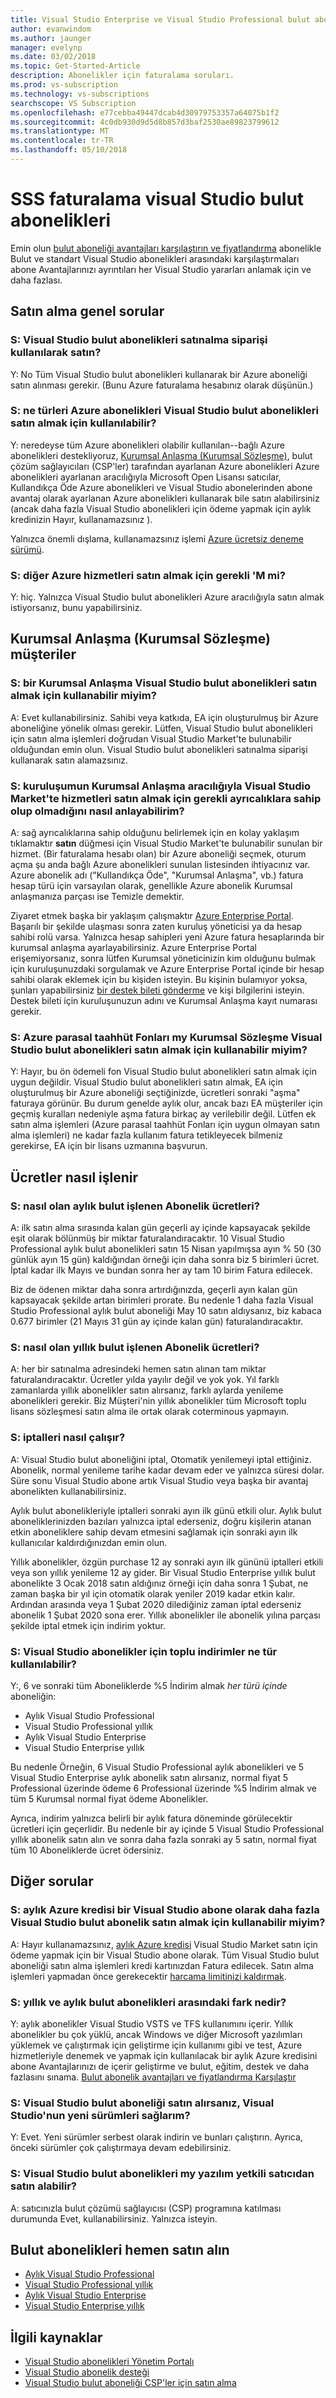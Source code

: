 ```yaml
---
title: Visual Studio Enterprise ve Visual Studio Professional bulut abonelikler için faturalama hakkında SSS
author: evanwindom
ms.author: jaunger
manager: evelynp
ms.date: 03/02/2018
ms.topic: Get-Started-Article
description: Abonelikler için faturalama soruları.
ms.prod: vs-subscription
ms.technology: vs-subscriptions
searchscope: VS Subscription
ms.openlocfilehash: e77cebba49447dcab4d30979753357a64075b1f2
ms.sourcegitcommit: 4c0db930d9d5d8b857d3baf2530ae89823799612
ms.translationtype: MT
ms.contentlocale: tr-TR
ms.lasthandoff: 05/10/2018
---
```

# <a name="visual-studio-cloud-subscriptions-billing-faq"></a>SSS faturalama visual Studio bulut abonelikleri
Emin olun [bulut aboneliği avantajları karşılaştırın ve fiyatlandırma](https://www.visualstudio.com/vs/pricing/) abonelikle Bulut ve standart Visual Studio abonelikleri arasındaki karşılaştırmaları abone Avantajlarınızı ayrıntıları her Visual Studio yararları anlamak için ve daha fazlası.

## <a name="general-purchasing-questions"></a>Satın alma genel sorular

### <a name="q-can-i-buy-visual-studio-cloud-subscriptions-using-a-purchase-order"></a>S: Visual Studio bulut abonelikleri satınalma siparişi kullanılarak satın?
Y: No Tüm Visual Studio bulut abonelikleri kullanarak bir Azure aboneliği satın alınması gerekir. (Bunu Azure faturalama hesabınız olarak düşünün.)

### <a name="q-what-types-of-azure-subscriptions-can-be-used-to-buy-visual-studio-cloud-subscriptions"></a>S: ne türleri Azure abonelikleri Visual Studio bulut abonelikleri satın almak için kullanılabilir?
Y: neredeyse tüm Azure abonelikleri olabilir kullanılan--bağlı Azure abonelikleri destekliyoruz, [Kurumsal Anlaşma (Kurumsal Sözleşme)](https://azure.microsoft.com/pricing/enterprise-agreement/), bulut çözüm sağlayıcıları (CSP'ler) tarafından ayarlanan Azure abonelikleri Azure abonelikleri ayarlanan aracılığıyla Microsoft Open Lisansı satıcılar, Kullandıkça Öde Azure abonelikleri ve Visual Studio abonelerinden abone avantaj olarak ayarlanan Azure abonelikleri kullanarak bile satın alabilirsiniz (ancak daha fazla Visual Studio abonelikleri için ödeme yapmak için aylık kredinizin Hayır, kullanamazsınız ).

Yalnızca önemli dışlama, kullanamazsınız işlemi [Azure ücretsiz deneme sürümü](https://azure.microsoft.com/pricing/free-trial/).

### <a name="q-am-i-required-to-buy-other-azure-services"></a>S: diğer Azure hizmetleri satın almak için gerekli 'M mi?
Y: hiç. Yalnızca Visual Studio bulut abonelikleri Azure aracılığıyla satın almak istiyorsanız, bunu yapabilirsiniz. 

## <a name="enterprise-agreement-ea-customers"></a>Kurumsal Anlaşma (Kurumsal Sözleşme) müşteriler

### <a name="q-can-i-use-an-enterprise-agreement-to-buy-visual-studio-cloud-subscriptions"></a>S: bir Kurumsal Anlaşma Visual Studio bulut abonelikleri satın almak için kullanabilir miyim?

A: Evet kullanabilirsiniz. Sahibi veya katkıda, EA için oluşturulmuş bir Azure aboneliğine yönelik olması gerekir. Lütfen, Visual Studio bulut abonelikleri için satın alma işlemleri doğrudan Visual Studio Market'te bulunabilir olduğundan emin olun. Visual Studio bulut abonelikleri satınalma siparişi kullanarak satın alamazsınız. 

### <a name="q-how-can-i-tell-whether-i-have-the-necessary-privileges-to-buy-services-in-the-visual-studio-marketplace-through-my-organizations-enterprise-agreement"></a>S: kuruluşumun Kurumsal Anlaşma aracılığıyla Visual Studio Market'te hizmetleri satın almak için gerekli ayrıcalıklara sahip olup olmadığını nasıl anlayabilirim?

A: sağ ayrıcalıklarına sahip olduğunu belirlemek için en kolay yaklaşım tıklamaktır **satın** düğmesi için Visual Studio Market'te bulunabilir sunulan bir hizmet. (Bir faturalama hesabı olan) bir Azure aboneliği seçmek, oturum açma şu anda bağlı Azure abonelikleri sunulan listesinden ihtiyacınız var. Azure abonelik adı ("Kullandıkça Öde", "Kurumsal Anlaşma", vb.) fatura hesap türü için varsayılan olarak, genellikle Azure abonelik Kurumsal anlaşmanıza parçası ise Temizle demektir.

Ziyaret etmek başka bir yaklaşım çalışmaktır [Azure Enterprise Portal](http://ea.azure.com).  Başarılı bir şekilde ulaşması sonra zaten kuruluş yöneticisi ya da hesap sahibi rolü varsa. Yalnızca hesap sahipleri yeni Azure fatura hesaplarında bir kurumsal anlaşma ayarlayabilirsiniz. Azure Enterprise Portal erişemiyorsanız, sonra lütfen Kurumsal yöneticinizin kim olduğunu bulmak için kuruluşunuzdaki sorgulamak ve Azure Enterprise Portal içinde bir hesap sahibi olarak eklemek için bu kişiden isteyin.  Bu kişinin bulamıyor yoksa, şunları yapabilirsiniz [bir destek bileti gönderme](http://aka.ms/AzureEntSupport) ve kişi bilgilerini isteyin.  Destek bileti için kuruluşunuzun adını ve Kurumsal Anlaşma kayıt numarası gerekir.

### <a name="q-can-i-use-the-azure-monetary-commitment-funds-from-my-enterprise-agreement-to-buy-visual-studio-cloud-subscriptions"></a>S: Azure parasal taahhüt Fonları my Kurumsal Sözleşme Visual Studio bulut abonelikleri satın almak için kullanabilir miyim?

Y: Hayır, bu ön ödemeli fon Visual Studio bulut abonelikleri satın almak için uygun değildir. Visual Studio bulut abonelikleri satın almak, EA için oluşturulmuş bir Azure aboneliği seçtiğinizde, ücretleri sonraki "aşma" faturaya görünür. Bu durum genelde aylık olur, ancak bazı EA müşteriler için geçmiş kuralları nedeniyle aşma fatura birkaç ay verilebilir değil. Lütfen ek satın alma işlemleri (Azure parasal taahhüt Fonları için uygun olmayan satın alma işlemleri) ne kadar fazla kullanım fatura tetikleyecek bilmeniz gerekirse, EA için bir lisans uzmanına başvurun.

## <a name="how-charges-are-processed"></a>Ücretler nasıl işlenir

### <a name="q-how-are-monthly-cloud-subscription-charges-processed"></a>S: nasıl olan **aylık** bulut işlenen Abonelik ücretleri?
A: ilk satın alma sırasında kalan gün geçerli ay içinde kapsayacak şekilde eşit olarak bölünmüş bir miktar faturalandıracaktır. 10 Visual Studio Professional aylık bulut abonelikleri satın 15 Nisan yapılmışsa ayın % 50 (30 günlük ayın 15 gün) kaldığından örneği için daha sonra biz 5 birimleri ücret. İptal kadar ilk Mayıs ve bundan sonra her ay tam 10 birim Fatura edilecek.

Biz de ödenen miktar daha sonra artırdığınızda, geçerli ayın kalan gün kapsayacak şekilde artan birimleri prorate. Bu nedenle 1 daha fazla Visual Studio Professional aylık bulut aboneliği May 10 satın aldıysanız, biz kabaca 0.677 birimler (21 Mayıs 31 gün ay içinde kalan gün) faturalandıracaktır. 

### <a name="q-how-are-annual-cloud-subscription-charges-processed"></a>S: nasıl olan **yıllık** bulut işlenen Abonelik ücretleri?
A: her bir satınalma adresindeki hemen satın alınan tam miktar faturalandıracaktır. Ücretler yılda yayılır değil ve yok yok. Yıl farklı zamanlarda yıllık abonelikler satın alırsanız, farklı aylarda yenileme abonelikleri gerekir. Biz Müşteri'nin yıllık abonelikler tüm Microsoft toplu lisans sözleşmesi satın alma ile ortak olarak coterminous yapmayın.

### <a name="q-how-do-cancelations-work"></a>S: iptalleri nasıl çalışır?
A: Visual Studio bulut aboneliğini iptal, Otomatik yenilemeyi iptal ettiğiniz. Abonelik, normal yenileme tarihe kadar devam eder ve yalnızca süresi dolar. Süre sonu Visual Studio abone artık Visual Studio veya başka bir avantaj abonelikten kullanabilirsiniz.

Aylık bulut abonelikleriyle iptalleri sonraki ayın ilk günü etkili olur. Aylık bulut aboneliklerinizden bazıları yalnızca iptal ederseniz, doğru kişilerin atanan etkin aboneliklere sahip devam etmesini sağlamak için sonraki ayın ilk kullanıcılar kaldırdığınızdan emin olun.

Yıllık abonelikler, özgün purchase 12 ay sonraki ayın ilk gününü iptalleri etkili veya son yıllık yenileme 12 ay gider. Bir Visual Studio Enterprise yıllık bulut abonelikte 3 Ocak 2018 satın aldığınız örneği için daha sonra 1 Şubat, ne zaman başka bir yıl için otomatik olarak yeniler 2019 kadar etkin kalır. Ardından arasında veya 1 Şubat 2020 dilediğiniz zaman iptal ederseniz abonelik 1 Şubat 2020 sona erer. Yıllık abonelikler ile abonelik yılına parçası şekilde iptal etmek için indirim yoktur.

### <a name="q-what-kind-of-volume-discounts-are-available-for-visual-studio-subscriptions"></a>S: Visual Studio abonelikler için toplu indirimler ne tür kullanılabilir?

Y:, 6 ve sonraki tüm Aboneliklerde %5 İndirim almak *her türü içinde* aboneliğin:

* Aylık Visual Studio Professional
* Visual Studio Professional yıllık
* Aylık Visual Studio Enterprise
* Visual Studio Enterprise yıllık

Bu nedenle Örneğin, 6 Visual Studio Professional aylık abonelikleri ve 5 Visual Studio Enterprise aylık abonelik satın alırsanız, normal fiyat 5 Professional üzerinde ödeme 6 Professional üzerinde %5 İndirim almak ve tüm 5 Kurumsal normal fiyat ödeme Abonelikler.

Ayrıca, indirim yalnızca belirli bir aylık fatura döneminde görülecektir ücretleri için geçerlidir. Bu nedenle bir ay içinde 5 Visual Studio Professional yıllık abonelik satın alın ve sonra daha fazla sonraki ay 5 satın, normal fiyat tüm 10 Aboneliklerde ücret ödersiniz.

## <a name="other-questions"></a>Diğer sorular

### <a name="q-can-i-use-the-monthly-azure-credits-as-a-visual-studio-subscriber-to-buy-more-visual-studio-cloud-subscriptions"></a>S: aylık Azure kredisi bir Visual Studio abone olarak daha fazla Visual Studio bulut abonelik satın almak için kullanabilir miyim?

A: Hayır kullanamazsınız, [aylık Azure kredisi](https://azure.microsoft.com/pricing/member-offers/credit-for-visual-studio-subscribers/) Visual Studio Market satın için ödeme yapmak için bir Visual Studio abone olarak. Tüm Visual Studio bulut aboneliği satın alma işlemleri kredi kartınızdan Fatura edilecek.
Satın alma işlemleri yapmadan önce gerekecektir [harcama limitinizi kaldırmak](https://azure.microsoft.com/pricing/spending-limits/).

### <a name="q-whats-the-difference-between-annual-and-monthly-cloud-subscriptions"></a>S: yıllık ve aylık bulut abonelikleri arasındaki fark nedir?

Y: aylık abonelikler Visual Studio VSTS ve TFS kullanımını içerir. Yıllık abonelikler bu çok yüklü, ancak Windows ve diğer Microsoft yazılımları yüklemek ve çalıştırmak için geliştirme için kullanımı gibi ve test, Azure hizmetleriyle denemek ve yapmak için kullanılacak bir aylık Azure kredisini abone Avantajlarınızı de içerir geliştirme ve bulut, eğitim, destek ve daha fazlasını sınama. 
[Bulut abonelik avantajları ve fiyatlandırma Karşılaştır](https://www.visualstudio.com/vs/pricing/)

### <a name="q-do-i-get-new-versions-of-visual-studio-if-i-buy-a-visual-studio-cloud-subscription"></a>S: Visual Studio bulut aboneliği satın alırsanız, Visual Studio'nun yeni sürümleri sağlarım?

Y: Evet. Yeni sürümler serbest olarak indirin ve bunları çalıştırın. Ayrıca, önceki sürümler çok çalıştırmaya devam edebilirsiniz. 

### <a name="q-can-i-buy-visual-studio-cloud-subscriptions-from-my-software-reseller"></a>S: Visual Studio bulut abonelikleri my yazılım yetkili satıcıdan satın alabilir?

A: satıcınızla bulut çözümü sağlayıcısı (CSP) programına katılması durumunda Evet, kullanabilirsiniz. Yalnızca isteyin.

## <a name="buy-cloud-subscriptions-now"></a>Bulut abonelikleri hemen satın alın

* [Aylık Visual Studio Professional](https://marketplace.visualstudio.com/items?itemName=ms.vs-professional-monthly)
* [Visual Studio Professional yıllık](https://marketplace.visualstudio.com/items?itemName=ms.vs-professional-annual)
* [Aylık Visual Studio Enterprise](https://marketplace.visualstudio.com/items?itemName=ms.vs-enterprise-monthly)
* [Visual Studio Enterprise yıllık](https://marketplace.visualstudio.com/items?itemName=ms.vs-enterprise-annual)

## <a name="related-resources"></a>İlgili kaynaklar

* [Visual Studio abonelikleri Yönetim Portalı](https://manage.visualstudio.com/)
* [Visual Studio abonelik desteği](https://www.visualstudio.com/vs/support/)
* [Visual Studio bulut aboneliği CSP'ler için satın alma](vscloud-csp.md)